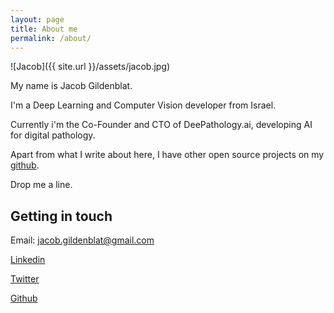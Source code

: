 ```yaml
---
layout: page
title: About me
permalink: /about/
---
```


![Jacob]({{ site.url }}/assets/jacob.jpg)


My name is Jacob Gildenblat.

I'm a Deep Learning and Computer Vision developer from Israel.

Currently i'm the Co-Founder and CTO of DeePathology.ai, developing AI for digital pathology.


Apart from what I write about here, I have other open source projects on my [github](http://github.com/jacobgil).

Drop me a line.


## Getting in touch
Email: jacob.gildenblat@gmail.com

[Linkedin](https://www.linkedin.com/in/jacob-gildenblat)

[Twitter](https://twitter.com/JacobGildenblat)

[Github](http://github.com/jacobgil)
